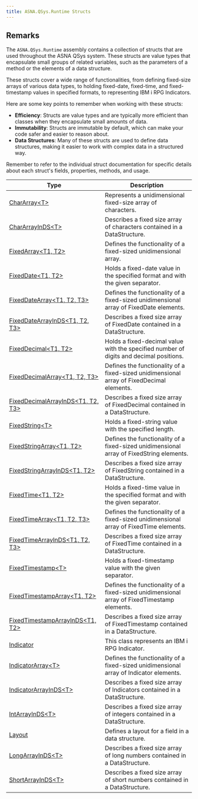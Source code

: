 ```yaml
---
title: ASNA.QSys.Runtime Structs
---
```


## Remarks

The `ASNA.QSys.Runtime` assembly contains a collection of structs that are used throughout the ASNA QSys system. These structs are value types that encapsulate small groups of related variables, such as the parameters of a method or the elements of a data structure.

These structs cover a wide range of functionalities, from defining fixed-size arrays of various data types, to holding fixed-date, fixed-time, and fixed-timestamp values in specified formats, to representing IBM i RPG Indicators.

Here are some key points to remember when working with these structs:

- **Efficiency**: Structs are value types and are typically more efficient than classes when they encapsulate small amounts of data.
- **Immutability**: Structs are immutable by default, which can make your code safer and easier to reason about.
- **Data Structures**: Many of these structs are used to define data structures, making it easier to work with complex data in a structured way.

Remember to refer to the individual struct documentation for specific details about each struct's fields, properties, methods, and usage.

| Type | Description |
| --- | --- |
| [CharArray\<T\>](/reference/runtime/qsys-runtime/char-array-1.html) | Represents a unidimensional fixed-size array of characters. |
| [CharArrayInDS\<T\>](/reference/runtime/qsys-runtime/char-array-in-ds-1.html) | Describes a fixed size array of characters contained in a DataStructure. |
| [FixedArray\<T1, T2\>](/reference/runtime/qsys-runtime/fixed-array-2.html) | Defines the functionality of a fixed-sized unidimensional array. |
| [FixedDate\<T1, T2\>](/reference/runtime/qsys-runtime/fixed-date-2.html) | Holds a fixed-date value in the specified format and with the given separator. |
| [FixedDateArray\<T1, T2, T3\>](/reference/runtime/qsys-runtime/fixed-date-array-3.html) | Defines the functionality of a fixed-sized unidimensional array of FixedDate elements. |
| [FixedDateArrayInDS\<T1, T2, T3\>](/reference/runtime/qsys-runtime/fixed-date-array-in-ds-3.html) | Describes a fixed size array of FixedDate contained in a DataStructure. |
| [FixedDecimal\<T1, T2\>](/reference/runtime/qsys-runtime/fixed-decimal-2.html) | Holds a fixed-decimal value with the specified number of digits and decimal positions. |
| [FixedDecimalArray\<T1, T2, T3\>](/reference/runtime/qsys-runtime/fixed-decimal-array-3.html) | Defines the functionality of a fixed-sized unidimensional array of FixedDecimal elements. |
| [FixedDecimalArrayInDS\<T1, T2, T3\>](/reference/runtime/qsys-runtime/fixed-decimal-array-in-ds-3.html) | Describes a fixed size array of FixedDecimal contained in a DataStructure. |
| [FixedString\<T\>](/reference/runtime/qsys-runtime/fixed-string-1.html) | Holds a fixed-string value with the specified length. |
| [FixedStringArray\<T1, T2\>](/reference/runtime/qsys-runtime/fixed-string-array-2.html) | Defines the functionality of a fixed-sized unidimensional array of FixedString elements. |
| [FixedStringArrayInDS\<T1, T2\>](/reference/runtime/qsys-runtime/fixed-string-array-in-ds-2.html) | Describes a fixed size array of FixedString contained in a DataStructure. |
| [FixedTime\<T1, T2\>](/reference/runtime/qsys-runtime/fixed-time-2.html) | Holds a fixed-time value in the specified format and with the given separator. |
| [FixedTimeArray\<T1, T2, T3\>](/reference/runtime/qsys-runtime/fixed-time-array-3.html) | Defines the functionality of a fixed-sized unidimensional array of FixedTime elements. |
| [FixedTimeArrayInDS\<T1, T2, T3\>](/reference/runtime/qsys-runtime/fixed-time-array-in-ds-3.html) | Describes a fixed size array of FixedTime contained in a DataStructure. |
| [FixedTimestamp\<T\>](/reference/runtime/qsys-runtime/fixed-timestamp-1.html) | Holds a fixed-timestamp value with the given separator. |
| [FixedTimestampArray\<T1, T2\>](/reference/runtime/qsys-runtime/fixed-timestamp-array-2.html) | Defines the functionality of a fixed-sized unidimensional array of FixedTimestamp elements. |
| [FixedTimestampArrayInDS\<T1, T2\>](/reference/runtime/qsys-runtime/fixed-timestamp-array-in-ds-2.html) | Describes a fixed size array of FixedTimestamp contained in a DataStructure. |
| [Indicator](/reference/runtime/qsys-runtime/indicator.html) | This class represents an IBM i RPG Indicator.  |
| [IndicatorArray\<T\>](/reference/runtime/qsys-runtime/indicator-array-1.html) | Defines the functionality of a fixed-sized unidimensional array of Indicator elements. |
| [IndicatorArrayInDS\<T\>](/reference/runtime/qsys-runtime/indicator-array-in-ds-1.html) | Describes a fixed size array of Indicators contained in a DataStructure. |
| [IntArrayInDS\<T\>](/reference/runtime/qsys-runtime/int-array-in-ds-1.html) | Describes a fixed size array of integers contained in a DataStructure. |
| [Layout](/reference/runtime/qsys-runtime/layout.html) | Defines a layout for a field in a data structure. |
| [LongArrayInDS\<T\>](/reference/runtime/qsys-runtime/long-array-in-ds-1.html) | Describes a fixed size array of long numbers contained in a DataStructure. |
| [ShortArrayInDS\<T\>](/reference/runtime/qsys-runtime/short-array-in-ds-1.html) | Describes a fixed size array of short numbers contained in a DataStructure. |

